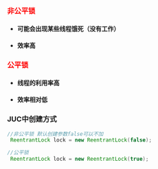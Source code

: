 ### <font color='red'>非公平锁</font>

- #### 可能会出现某些线程饿死（没有工作）

- #### 效率高



### <font color='red'>公平锁</font>

- #### 线程的利用率高

- #### 效率相对低





### JUC中创建方式

```java
//非公平锁 默认创建参数false可以不加
 ReentrantLock lock = new ReentrantLock(false);

//公平锁
 ReentrantLock lock = new ReentrantLock(true);
```



